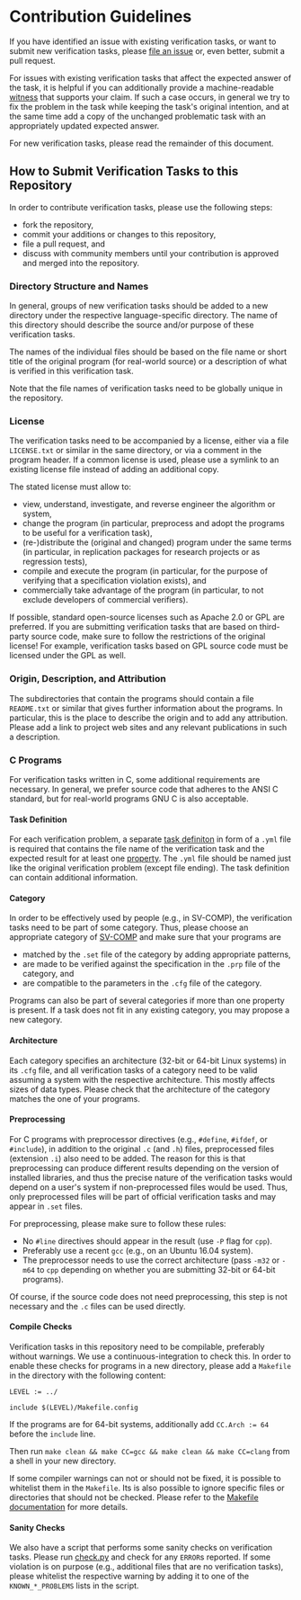 # Contribution Guidelines

If you have identified an issue with existing verification tasks,
or want to submit new verification tasks,
please [file an issue](https://github.com/sosy-lab/sv-benchmarks/issues/new)
or, even better, submit a pull request.

For issues with existing verification tasks that affect the expected answer of the task,
it is helpful if you can additionally provide a machine-readable [witness](https://github.com/sosy-lab/sv-witnesses)
that supports your claim.
If such a case occurs, in general we try to fix the problem in the task
while keeping the task's original intention,
and at the same time add a copy of the unchanged problematic task
with an appropriately updated expected answer.

For new verification tasks, please read the remainder of this document.


## How to Submit Verification Tasks to this Repository

In order to contribute verification tasks, please use the following steps:
- fork the repository,
- commit your additions or changes to this repository,
- file a pull request, and
- discuss with community members until your contribution is approved and merged into the repository.


### Directory Structure and Names

In general, groups of new verification tasks should be added to a new directory
under the respective language-specific directory.
The name of this directory should describe the source and/or purpose of these verification tasks.

The names of the individual files should be based on the file name or short title of the original program
(for real-world source) or a description of what is verified in this verification task.

Note that the file names of verification tasks need to be globally unique in the repository.


### License

The verification tasks need to be accompanied by a license,
either via a file `LICENSE.txt` or similar in the same directory,
or via a comment in the program header.
If a common license is used, please use a symlink to an existing license file
instead of adding an additional copy.

The stated license must allow to:
- view, understand, investigate, and reverse engineer the algorithm or system,
- change the program (in particular, preprocess and adopt the programs to be useful for a verification task),
- (re-)distribute the (original and changed) program under the same terms (in particular, in replication packages for research projects or as regression tests),
- compile and execute the program (in particular, for the purpose of verifying that a specification violation exists), and
- commercially take advantage of the program (in particular, to not exclude developers of commercial verifiers).

If possible, standard open-source licenses such as Apache 2.0 or GPL are preferred.
If you are submitting verification tasks that are based on third-party source code,
make sure to follow the restrictions of the original license!
For example, verification tasks based on GPL source code must be licensed under the GPL as well.


### Origin, Description, and Attribution

The subdirectories that contain the programs should contain a file `README.txt` or similar
that gives further information about the programs.
In particular, this is the place to describe the origin and to add any attribution.
Please add a link to project web sites and any relevant publications in such a description.


### C Programs

For verification tasks written in C, some additional requirements are necessary.
In general, we prefer source code that adheres to the ANSI C standard,
but for real-world programs GNU C is also acceptable.


#### Task Definition

For each verification problem,
a separate [task definiton](https://github.com/sosy-lab/sv-benchmarks/blob/master/README.md#task-definitions)
in form of a `.yml` file is required that contains the file name of the verification task and
the expected result for at least one [property](README.md#specifications).
The `.yml` file should be named just like the original verification problem (except file ending).
The task definition can contain additional information.


#### Category

In order to be effectively used by people (e.g., in SV-COMP),
the verification tasks need to be part of some category.
Thus, please choose an appropriate category of [SV-COMP](https://sv-comp.sosy-lab.org/2017/benchmarks.php)
and make sure that your programs are
- matched by the `.set` file of the category by adding appropriate patterns,
- are made to be verified against the specification in the `.prp` file of the category, and
- are compatible to the parameters in the `.cfg` file of the category.

Programs can also be part of several categories if more than one property is present.
If a task does not fit in any existing category, you may propose a new category.

#### Architecture

Each category specifies an architecture (32-bit or 64-bit Linux systems) in its `.cfg` file,
and all verification tasks of a category need to be valid
assuming a system with the respective architecture.
This mostly affects sizes of data types.
Please check that the architecture of the category matches the one of your programs.

#### Preprocessing

For C programs with preprocessor directives (e.g., `#define`, `#ifdef`, or `#include`),
in addition to the original `.c` (and `.h`) files,
preprocessed files (extension `.i`) also need to be added.
The reason for this is that preprocessing can produce different results
depending on the version of installed libraries,
and thus the precise nature of the verification tasks would depend on a user's system
if non-preprocessed files would be used.
Thus, only preprocessed files will be part of official verification tasks
and may appear in `.set` files.

For preprocessing, please make sure to follow these rules:
- No `#line` directives should appear in the result (use `-P` flag for `cpp`).
- Preferably use a recent `gcc` (e.g., on an Ubuntu 16.04 system).
- The preprocessor needs to use the correct architecture
  (pass `-m32` or `-m64` to `cpp` depending on whether you are submitting 32-bit or 64-bit programs).

Of course, if the source code does not need preprocessing,
this step is not necessary and the `.c` files can be used directly.

#### Compile Checks

Verification tasks in this repository need to be compilable, preferably without warnings.
We use a continuous-integration to check this.
In order to enable these checks for programs in a new directory,
please add a `Makefile` in the directory with the following content:
```
LEVEL := ../

include $(LEVEL)/Makefile.config
```
If the programs are for 64-bit systems,
additionally add `CC.Arch := 64` before the `include` line.

Then run `make clean && make CC=gcc && make clean && make CC=clang` from a shell in your new directory.

If some compiler warnings can not or should not be fixed, it is possible to whitelist them in the `Makefile`.
Its is also possible to ignore specific files or directories that should not be checked.
Please refer to the [Makefile documentation](c/Makefile-README.md) for more details.

#### Sanity Checks

We also have a script that performs some sanity checks on verification tasks.
Please run [check.py](c/check.py) and check for any `ERROR`s reported.
If some violation is on purpose (e.g., additional files that are no verification tasks),
please whitelist the respective warning by adding it to one of the `KNOWN_*_PROBLEMS` lists
in the script.
